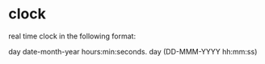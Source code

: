 # clock
real time clock in the following format:

day date-month-year hours:min:seconds. day (DD-MMM-YYYY hh:mm:ss)
